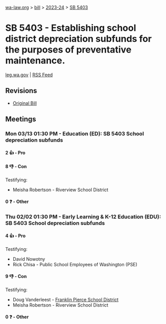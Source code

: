 [wa-law.org](/) > [bill](/bill/) > [2023-24](/bill/2023-24/) > [SB 5403](/bill/2023-24/sb/5403/)

# SB 5403 - Establishing school district depreciation subfunds for the purposes of preventative maintenance.
[leg.wa.gov](https://app.leg.wa.gov/billsummary?BillNumber=5403&Year=2023&Initiative=false) | [RSS Feed](./rss.xml)

## Revisions
* [Original Bill](1/)

## Meetings
### Mon 03/13 01:30 PM - Education (ED): SB 5403 School depreciation subfunds
#### 2 👍 - Pro

#### 8 👎 - Con
Testifying:
* Meisha Robertson - Riverview School District

#### 0 ❓ - Other

### Thu 02/02 01:30 PM - Early Learning & K-12 Education (EDU): SB 5403 School depreciation subfunds
#### 4 👍 - Pro
Testifying:
* David Nowotny
* Rick Chisa - Public School Employees of Washington (PSE)

#### 9 👎 - Con
Testifying:
* Doug Vanderleest - [Franklin Pierce School District](/org/franklin_pierce_school_district/)
* Meisha Robertson - Riverview School District

#### 0 ❓ - Other
